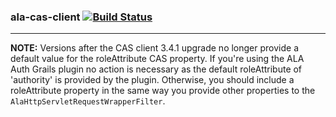 ### ala-cas-client   [![Build Status](https://travis-ci.org/AtlasOfLivingAustralia/ala-cas-client.svg?branch=master)](https://travis-ci.org/AtlasOfLivingAustralia/ala-cas-client)

---

**NOTE:** Versions after the CAS client 3.4.1 upgrade no longer provide a default value for the roleAttribute CAS property.  If you're using the ALA Auth Grails plugin no action is necessary as the default roleAttribute of 'authority' is provided by the plugin.  Otherwise, you should include a roleAttribute property in the same way you provide other properties to the `AlaHttpServletRequestWrapperFilter`.
